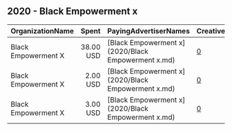 ## 2020 - Black Empowerment x 
|OrganizationName|Spent|PayingAdvertiserNames|CreativeUrls|Impressions|Genders|AgeBrackets|CountryCodes|BillingAddresses|CandidateBallotInformation|
|:---|---:|:---|:---|---:|:---|:---|:---|:---|:---|
|Black Empowerment X|38.00 USD|[Black Empowerment x](2020/Black Empowerment x.md)|[0](https://www.snap.com/political-ads/asset/b5b9d30c192433938ef8855112d69193b2291851807896caf928341028be8053?mediaType=png)|22,362|||united states|"1124 E89 ST,Brooklyn,11236,US"||
|Black Empowerment X|2.00 USD|[Black Empowerment x](2020/Black Empowerment x.md)|[0](https://www.snap.com/political-ads/asset/01b1f0f1fad8a7fe6ef909d0e246875ca6383ea2a844e4ffcfe0f0ad14f9dca0?mediaType=png)|1,999|||united states|"1124 E89 ST,Brooklyn,11236,US"||
|Black Empowerment X|3.00 USD|[Black Empowerment x](2020/Black Empowerment x.md)|[0](https://www.snap.com/political-ads/asset/45fdcb1a00bac5aa5f7a37c637e31bdf2a6b8dce1da5d98e49f3c8fb0f687898?mediaType=png)|2,358|||united states|"1124 E89 ST,Brooklyn,11236,US"||
